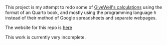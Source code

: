 This project is my attempt to redo some of [GiveWell's calculations](https://docs.google.com/spreadsheets/d/1WqNL0PEA4cT470ALp0nItEEU8gM_IlhVNIJK1GqnFVE/edit?usp=sharing) using the format of an Quarto book, and mostly using the programming language `R` instead of their method of Google spreadsheets and separate webpages.

The website for this repo is [here](https://mathatgrace.github.io/givewell-malaria/)

This work is currently very incomplete.
